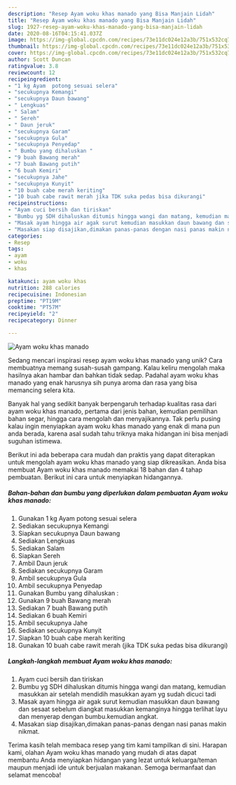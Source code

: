 ```yaml
---
description: "Resep Ayam woku khas manado yang Bisa Manjain Lidah"
title: "Resep Ayam woku khas manado yang Bisa Manjain Lidah"
slug: 1927-resep-ayam-woku-khas-manado-yang-bisa-manjain-lidah
date: 2020-08-16T04:15:41.037Z
image: https://img-global.cpcdn.com/recipes/73e11dc024e12a3b/751x532cq70/ayam-woku-khas-manado-foto-resep-utama.jpg
thumbnail: https://img-global.cpcdn.com/recipes/73e11dc024e12a3b/751x532cq70/ayam-woku-khas-manado-foto-resep-utama.jpg
cover: https://img-global.cpcdn.com/recipes/73e11dc024e12a3b/751x532cq70/ayam-woku-khas-manado-foto-resep-utama.jpg
author: Scott Duncan
ratingvalue: 3.8
reviewcount: 12
recipeingredient:
- "1 kg Ayam  potong sesuai selera"
- "secukupnya Kemangi"
- "secukupnya Daun bawang"
- " Lengkuas"
- " Salam"
- " Sereh"
- " Daun jeruk"
- "secukupnya Garam"
- "secukupnya Gula"
- "secukupnya Penyedap"
- " Bumbu yang dihaluskan "
- "9 buah Bawang merah"
- "7 buah Bawang putih"
- "6 buah Kemiri"
- "secukupnya Jahe"
- "secukupnya Kunyit"
- "10 buah cabe merah keriting"
- "10 buah cabe rawit merah jika TDK suka pedas bisa dikurangi"
recipeinstructions:
- "Ayam cuci bersih dan tiriskan"
- "Bumbu yg SDH dihaluskan ditumis hingga wangi dan matang, kemudian masukkan air setelah mendidih masukkan ayam yg sudah dicuci tadi"
- "Masak ayam hingga air agak surut kemudian masukkan daun bawang dan sesaat sebelum diangkat masukkan kemanginya hingga terlihat layu dan menyerap dengan bumbu.kemudian angkat."
- "Masakan siap disajikan,dimakan panas-panas dengan nasi panas makin nikmat."
categories:
- Resep
tags:
- ayam
- woku
- khas

katakunci: ayam woku khas 
nutrition: 288 calories
recipecuisine: Indonesian
preptime: "PT19M"
cooktime: "PT57M"
recipeyield: "2"
recipecategory: Dinner

---
```



![Ayam woku khas manado](https://img-global.cpcdn.com/recipes/73e11dc024e12a3b/751x532cq70/ayam-woku-khas-manado-foto-resep-utama.jpg)

Sedang mencari inspirasi resep ayam woku khas manado yang unik? Cara membuatnya memang susah-susah gampang. Kalau keliru mengolah maka hasilnya akan hambar dan bahkan tidak sedap. Padahal ayam woku khas manado yang enak harusnya sih punya aroma dan rasa yang bisa memancing selera kita.

Banyak hal yang sedikit banyak berpengaruh terhadap kualitas rasa dari ayam woku khas manado, pertama dari jenis bahan, kemudian pemilihan bahan segar, hingga cara mengolah dan menyajikannya. Tak perlu pusing kalau ingin menyiapkan ayam woku khas manado yang enak di mana pun anda berada, karena asal sudah tahu triknya maka hidangan ini bisa menjadi suguhan istimewa.




Berikut ini ada beberapa cara mudah dan praktis yang dapat diterapkan untuk mengolah ayam woku khas manado yang siap dikreasikan. Anda bisa membuat Ayam woku khas manado memakai 18 bahan dan 4 tahap pembuatan. Berikut ini cara untuk menyiapkan hidangannya.

<!--inarticleads1-->

##### Bahan-bahan dan bumbu yang diperlukan dalam pembuatan Ayam woku khas manado:

1. Gunakan 1 kg Ayam  potong sesuai selera
1. Sediakan secukupnya Kemangi
1. Siapkan secukupnya Daun bawang
1. Sediakan  Lengkuas
1. Sediakan  Salam
1. Siapkan  Sereh
1. Ambil  Daun jeruk
1. Sediakan secukupnya Garam
1. Ambil secukupnya Gula
1. Ambil secukupnya Penyedap
1. Gunakan  Bumbu yang dihaluskan :
1. Gunakan 9 buah Bawang merah
1. Sediakan 7 buah Bawang putih
1. Sediakan 6 buah Kemiri
1. Ambil secukupnya Jahe
1. Sediakan secukupnya Kunyit
1. Siapkan 10 buah cabe merah keriting
1. Gunakan 10 buah cabe rawit merah (jika TDK suka pedas bisa dikurangi)




<!--inarticleads2-->

##### Langkah-langkah membuat Ayam woku khas manado:

1. Ayam cuci bersih dan tiriskan
1. Bumbu yg SDH dihaluskan ditumis hingga wangi dan matang, kemudian masukkan air setelah mendidih masukkan ayam yg sudah dicuci tadi
1. Masak ayam hingga air agak surut kemudian masukkan daun bawang dan sesaat sebelum diangkat masukkan kemanginya hingga terlihat layu dan menyerap dengan bumbu.kemudian angkat.
1. Masakan siap disajikan,dimakan panas-panas dengan nasi panas makin nikmat.




Terima kasih telah membaca resep yang tim kami tampilkan di sini. Harapan kami, olahan Ayam woku khas manado yang mudah di atas dapat membantu Anda menyiapkan hidangan yang lezat untuk keluarga/teman maupun menjadi ide untuk berjualan makanan. Semoga bermanfaat dan selamat mencoba!
